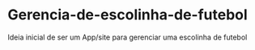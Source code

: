 # Gerencia-de-escolinha-de-futebol
Ideia inicial de ser um App/site para gerenciar uma escolinha de futebol
